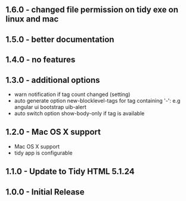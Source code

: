 ## 1.6.0 - changed file permission on tidy exe on linux and mac

## 1.5.0 - better documentation

## 1.4.0 - no features

## 1.3.0 - additional options
* warn notification if tag count changed (setting)
* auto generate option new-blocklevel-tags for tag containing '-': e.g angular ui bootstrap uib-alert
* auto switch option show-body-only if <body> tag is available

## 1.2.0 - Mac OS X support
* Mac OS X support
* tidy app is configurable

## 1.1.0 - Update to Tidy HTML 5.1.24

## 1.0.0 - Initial Release

